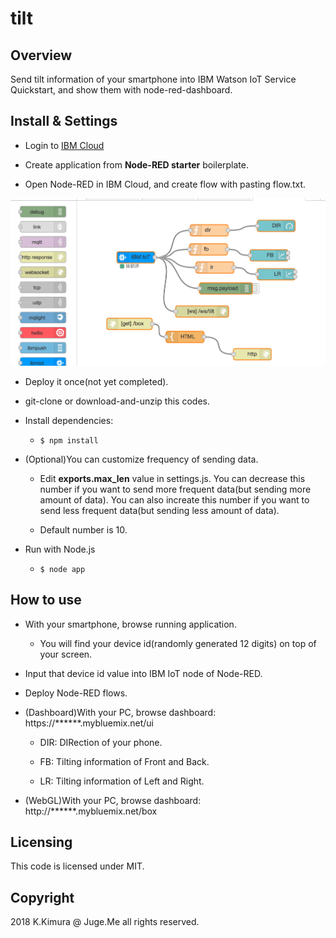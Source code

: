 # tilt

## Overview

Send tilt information of your smartphone into IBM Watson IoT Service Quickstart, and show them with node-red-dashboard.

## Install & Settings

- Login to [IBM Cloud](http://bluemix.net/)

- Create application from **Node-RED starter** boilerplate.

- Open Node-RED in IBM Cloud, and create flow with pasting flow.txt.

<img src="https://github.com/dotnsf/tilt/blob/master/public/flow.png"/>

- Deploy it once(not yet completed).

- git-clone or download-and-unzip this codes.

- Install dependencies:

    - ``$ npm install``

- (Optional)You can customize frequency of sending data.

    - Edit **exports.max_len** value in settings.js. You can decrease this number if you want to send more frequent data(but sending more amount of data). You can also increate this number if you want to send less frequent data(but sending less amount of data).

    - Default number is 10.

- Run with Node.js

    - ``$ node app``



## How to use

- With your smartphone, browse running application.

    - You will find your device id(randomly generated 12 digits) on top of your screen.

- Input that device id value into IBM IoT node of Node-RED.

- Deploy Node-RED flows.

- (Dashboard)With your PC, browse dashboard: https://******.mybluemix.net/ui

    - DIR: DIRection of your phone.

    - FB: Tilting information of Front and Back.

    - LR: Tilting information of Left and Right.

- (WebGL)With your PC, browse dashboard: http://******.mybluemix.net/box

## Licensing

This code is licensed under MIT.


## Copyright

2018 K.Kimura @ Juge.Me all rights reserved.
